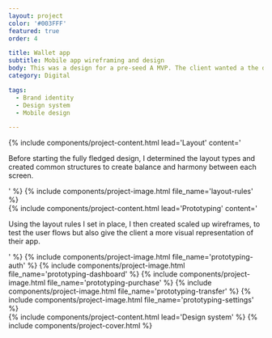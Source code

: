 ```yaml
---
layout: project
color: '#003FFF'
featured: true
order: 4

title: Wallet app
subtitle: Mobile app wireframing and design
body: This was a design for a pre-seed A MVP. The client wanted a the demo app to be graphically appealing, so I created a cool design system and then prototyped the first features for the developers to code.
category: Digital

tags:
  - Brand identity
  - Design system
  - Mobile design

---
```


<div class="section">
  <div class="section__container">
    {% include components/project-content.html
      lead='Layout'
      content='
        <p>Before starting the fully fledged design, I determined the layout types and created common structures to create balance and harmony between each screen.</p>
      '
    %}
    {% include components/project-image.html file_name='layout-rules' %}
  </div>
</div>

<div class="section">
  <div class="section__container">
    {% include components/project-content.html
      lead='Prototyping'
      content='
        <p>Using the layout rules I set in place, I then created scaled up wireframes, to test the user flows but also give the client a more visual representation of their app.</p>
      '
    %}
    {% include components/project-image.html file_name='prototyping-auth' %}
    {% include components/project-image.html file_name='prototyping-dashboard' %}
    {% include components/project-image.html file_name='prototyping-purchase' %}
    {% include components/project-image.html file_name='prototyping-transfer' %}
    {% include components/project-image.html file_name='prototyping-settings' %}
  </div>
</div>

<div class="section">
  <div class="section__container">
    {% include components/project-content.html
      lead='Design system'
    %}
    {% include components/project-cover.html %}
  </div>
</div>

